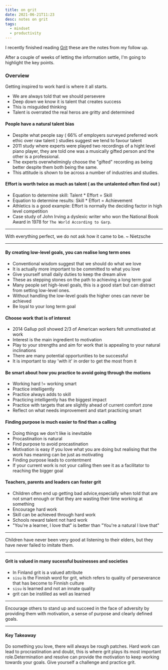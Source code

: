```yaml
---
title: on grit
date: 2021-06-21T11:23
desc: notes on grit
tags:
  - mindset 
  - productivity
---
```


I recently finished reading [Grit](https://angeladuckworth.com/grit-book/)  these
are the notes from my follow up.

After a couple of weeks of letting the information settle, I'm going to
highlight the key points.

### Overview

Getting inspired to work hard is where it all starts.
 * We are always told that we should persevere
 * Deep down we know it is talent that creates success
 * This is misguided thinking
 * Talent is overrated the real heros are gritty and determined

#### People have a natural talent bias
 * Despite what people say ( 66% of employers surveyed preferred work ethic over
   raw talent ) studies suggest we tend to favour talent
 * 2011 study where experts were played two recordings of a hight level piano player, they are told one was a
   musically gifted person and the other is a professional.
 * The experts overwhelmingly choose the "gifted" recording as being better
   despite them both being the same.
 * This attitude is shown to be across a number of industries and studies.

#### Effort is worth twice as much as talent ( as the untalented often find out )
 * Equation to determine skill: Talent * Effort = Skill
 * Equation to determine results: Skill * Effort = Achievement
 * Athletics is a good example: Effort is normally the deciding factor in high
   level competition
 * Case study of John Irving a dyslexic writer who won the National Book Award
   in 1978 for `The World According to Garp`.


--------------------------------------------------------------------------------

With everything perfect, we do not ask how it came to be. ~ Nietzsche


--------------------------------------------------------------------------------

#### By creating low-level goals, you can realise long term ones
 * Conventional wisdom suggest that we should do what we love
 * It is actually more important to be committed to what you love
 * Give yourself small daily duties to keep the dream alive
 * These as stepping stones on the path to achieving a long term goal
 * Many people set high-level goals, this is a good start but can distract from
   setting low-level ones.
 * Without handling the low-level goals the higher ones can never be achieved
 * Be loyal to your long term goal

#### Choose work that is of interest
 * 2014 Gallup poll showed 2/3 of American workers felt unmotivated at work
 * Interest is the main ingredient to motivation
 * Play to your strengths and aim for work that is appealing to your natural
   inclinations
 * There are many potential opportunities to be successful
 * It is important to stay 'with it' in order to get the most from it

#### Be smart about how you practice to avoid going through the motions
 * Working hard != working smart
 * Practice intelligently
 * Practice always adds to skill
 * Practicing intelligently has the biggest impact
 * Practice with targets that are slightly ahead of current comfort zone
 * Reflect on what needs improvement and start practicing smart

#### Finding purpose is much easier to find than a calling
 * Doing things we don't like is inevitable
 * Procastination is natural
 * Find purpose to avoid procastination
 * Motivation is easy if you love what you are doing but realising that the work
   has meaning can be just as motivating
 * Finding purpose leads to contentment
 * If your current work is not your calling then see it as a facilitator to
   reaching the bigger goal

#### Teachers, parents and leaders can foster grit
 * Children often end up getting bad advice,especially when told that are not
   smart enough or that they are wasting their time working at something
 * Encourage hard work
 * Skill can be achieved through hard work
 * Schools reward talent not hard work
 * "You're a learner, I love that" is better than "You're a natural I love that"


--------------------------------------------------------------------------------

Children have never been very good at listening to their elders, but they have
never failed to imitate them.


--------------------------------------------------------------------------------

#### Grit is valued in many sucessful businesses and societies
 * In Finland grit is a valued attribute
 * `sisu` is the Finnish word for grit, which refers to quality of perseverance
   that has become to Finnish culture
 * `sisu` is learned and not an innate quality
 * grit can be instilled as well as learned


--------------------------------------------------------------------------------

Encourage others to stand up and succeed in the face of adversity by providing
them with motivation, a sense of purpose and clearly defined goals.


--------------------------------------------------------------------------------

#### Key Takeaway

Do something you love, there will always be rough patches. Hard work can lead to
procrastination and doubt, this is where grit plays its most important
role.Determination and resolve can provide the motivation to keep working
towards your goals. Give yourself a challenge and practice grit.
